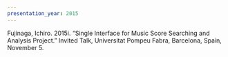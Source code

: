 ```yaml
---
presentation_year: 2015
---
```

Fujinaga, Ichiro. 2015i. “Single Interface for Music Score Searching and Analysis Project.” Invited Talk, Universitat Pompeu Fabra, Barcelona, Spain, November 5.
